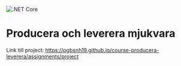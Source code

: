![.NET Core](https://github.com/PGBSNH19/project-group-4-1/workflows/.NET%20Core/badge.svg?branch=main)
# Producera och leverera mjukvara

Link till project: <https://pgbsnh19.github.io/course-producera-leverera/assignments/project>



